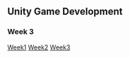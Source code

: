 ## Unity Game Development

### Week 3

[Week1](https://github.com/roystharayil/BOOTCAMP/tree/main/Unity%20Game%20Development/Week1)
[Week2](https://github.com/roystharayil/BOOTCAMP/tree/main/Unity%20Game%20Development/Week2)
[Week3](https://github.com/roystharayil/BOOTCAMP/tree/main/Unity%20Game%20Development/Week3)